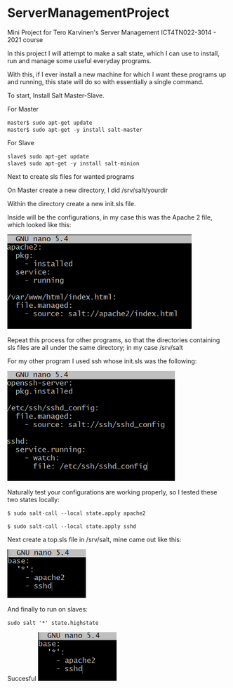 # ServerManagementProject

Mini Project for Tero Karvinen's Server Management ICT4TN022-3014 - 2021 course

In this project I will attempt to make a salt state, which I can use to install, run and manage some useful everyday programs. 

With this, if I ever install a new machine for which I want these programs up and running, this state will do so with essentially a single command.


To start, Install Salt Master-Slave.

For Master

```
master$ sudo apt-get update
master$ sudo apt-get -y install salt-master
```

For Slave

```
slave$ sudo apt-get update
slave$ sudo apt-get -y install salt-minion
```

Next to create sls files for wanted programs

On Master create a new directory, I did /srv/salt/yourdir

Within the directory create a new init.sls file.

Inside will be the configurations, in my case this was the Apache 2 file, which looked like this:

![Image](./SC/1.png)

Repeat this process for other programs, so that the directories containing sls files are all under the same directory; in my case /srv/salt

For my other program I used ssh whose init.sls was the following:

![Image](./SC/2.png)

Naturally test your configurations are working properly, so I tested these two states locally:

```
$ sudo salt-call --local state.apply apache2
```

```
$ sudo salt-call --local state.apply sshd
```

Next create a top.sls file in /srv/salt, mine came out like this:

![Image](./SC/3.png)

And finally to run on slaves: 

```
sudo salt '*' state.highstate
```

Succesful
![Image](./SC/3.png)

 
